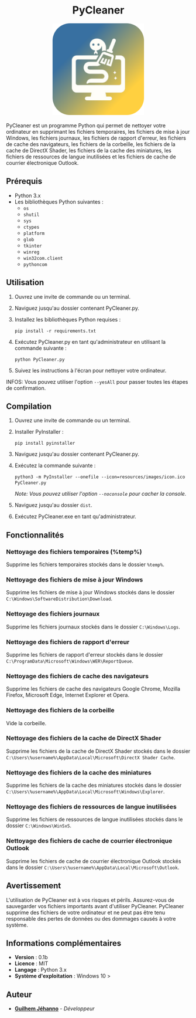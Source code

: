 <div align="center"><H1>PyCleaner</H1></div>

<div align="center"><img src="resources/images/PyCleaner.png" width=250></div>
</br>
PyCleaner est un programme Python qui permet de nettoyer votre ordinateur en supprimant les fichiers temporaires, les fichiers de mise à jour Windows, les fichiers journaux, les fichiers de rapport d'erreur, les fichiers de cache des navigateurs, les fichiers de la corbeille, les fichiers de la cache de DirectX Shader, les fichiers de la cache des miniatures, les fichiers de ressources de langue inutilisées et les fichiers de cache de courrier électronique Outlook.

## Prérequis

- Python 3.x
- Les bibliothèques Python suivantes :
  - `os`
  - `shutil`
  - `sys`
  - `ctypes`
  - `platform`
  - `glob`
  - `tkinter`
  - `winreg`
  - `win32com.client`
  - `pythoncom`

## Utilisation

1. Ouvrez une invite de commande ou un terminal.
2. Naviguez jusqu'au dossier contenant PyCleaner.py.
3. Installez les bibliothèques Python requises :

   ```
   pip install -r requirements.txt
   ```
4. Exécutez PyCleaner.py en tant qu'administrateur en utilisant la commande suivante :

   ```
   python PyCleaner.py
   ```

5. Suivez les instructions à l'écran pour nettoyer votre ordinateur.

INFOS: Vous pouvez utiliser l'option `--yesAll` pour passer toutes les étapes de confirmation.

## Compilation

1. Ouvrez une invite de commande ou un terminal.
2. Installer PyInstaller :

   ```
   pip install pyinstaller
   ```
3. Naviguez jusqu'au dossier contenant PyCleaner.py.
4. Exécutez la commande suivante :

   ```
   python3 -m PyInstaller --onefile --icon=resources/images/icon.ico PyCleaner.py
   ```
   *Note: Vous pouvez utiliser l'option `--noconsole` pour cacher la console.*

5. Naviguez jusqu'au dossier `dist`.
6. Exécutez PyCleaner.exe en tant qu'administrateur.

## Fonctionnalités

### Nettoyage des fichiers temporaires (%temp%)

Supprime les fichiers temporaires stockés dans le dossier `%temp%`.

### Nettoyage des fichiers de mise à jour Windows

Supprime les fichiers de mise à jour Windows stockés dans le dossier `C:\Windows\SoftwareDistribution\Download`.

### Nettoyage des fichiers journaux

Supprime les fichiers journaux stockés dans le dossier `C:\Windows\Logs`.

### Nettoyage des fichiers de rapport d'erreur

Supprime les fichiers de rapport d'erreur stockés dans le dossier `C:\ProgramData\Microsoft\Windows\WER\ReportQueue`.

### Nettoyage des fichiers de cache des navigateurs

Supprime les fichiers de cache des navigateurs Google Chrome, Mozilla Firefox, Microsoft Edge, Internet Explorer et Opera.

### Nettoyage des fichiers de la corbeille

Vide la corbeille.

### Nettoyage des fichiers de la cache de DirectX Shader

Supprime les fichiers de la cache de DirectX Shader stockés dans le dossier `C:\Users\%username%\AppData\Local\Microsoft\DirectX Shader Cache`.

### Nettoyage des fichiers de la cache des miniatures

Supprime les fichiers de la cache des miniatures stockés dans le dossier `C:\Users\%username%\AppData\Local\Microsoft\Windows\Explorer`.

### Nettoyage des fichiers de ressources de langue inutilisées

Supprime les fichiers de ressources de langue inutilisées stockés dans le dossier `C:\Windows\WinSxS`.

### Nettoyage des fichiers de cache de courrier électronique Outlook

Supprime les fichiers de cache de courrier électronique Outlook stockés dans le dossier `C:\Users\%username%\AppData\Local\Microsoft\Outlook`.

## Avertissement

L'utilisation de PyCleaner est à vos risques et périls. Assurez-vous de sauvegarder vos fichiers importants avant d'utiliser PyCleaner. PyCleaner supprime des fichiers de votre ordinateur et ne peut pas être tenu responsable des pertes de données ou des dommages causés à votre système.

## Informations complémentaires

- **Version** : 0.1b
- **Licence** : MIT
- **Langage** : Python 3.x
- **Système d'exploitation** : Windows 10 >

## Auteur

- **[Guilhem Jéhanno](https://github.com/0xGuigui/)** - *Développeur*